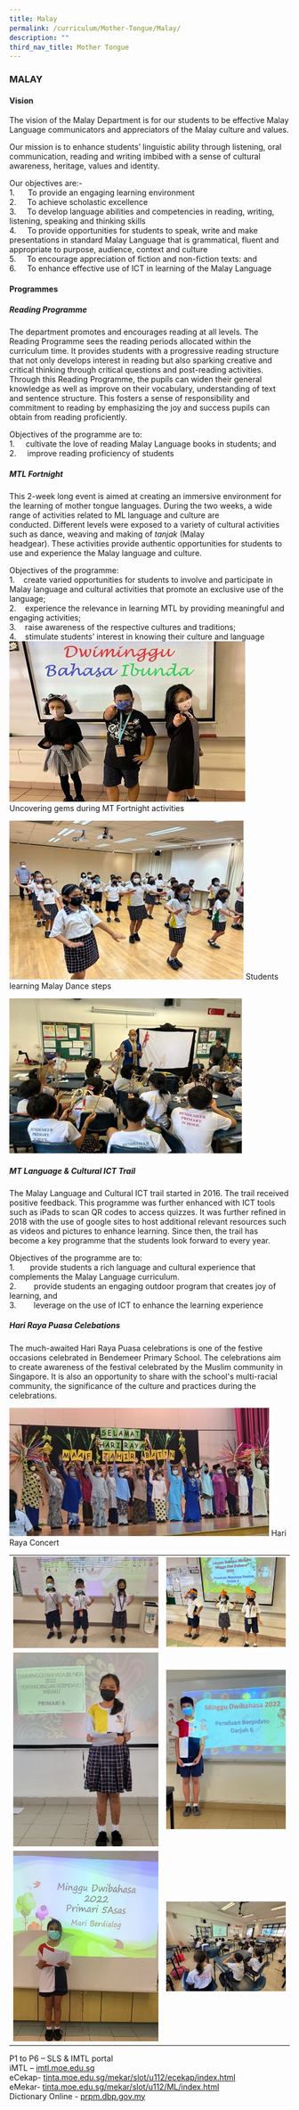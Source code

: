 ```yaml
---
title: Malay
permalink: /curriculum/Mother-Tongue/Malay/
description: ""
third_nav_title: Mother Tongue
---
```

### MALAY

#### Vision

The vision of the Malay Department is for our students to be effective Malay Language communicators and appreciators of the Malay culture and values.

Our mission is to enhance students’ linguistic ability through listening, oral communication, reading and writing imbibed with a sense of cultural awareness, heritage, values and identity.

Our objectives are:- <br>
1\.      To provide an engaging learning environment <br>
2.     To achieve scholastic excellence <br>
3.     To develop language abilities and competencies in reading, writing, listening, speaking and thinking skills <br>
4.     To provide opportunities for students to speak, write and make presentations in standard Malay Language that is grammatical, fluent and appropriate to purpose, audience, context and culture <br>
5.     To encourage appreciation of fiction and non-fiction texts: and <br>
6.     To enhance effective use of ICT in learning of the Malay Language

#### Programmes

##### Reading Programme 

The department promotes and encourages reading at all levels. The Reading Programme sees the reading periods allocated within the curriculum time. It provides students with a progressive reading structure that not only develops interest in reading but also sparking creative and critical thinking through critical questions and post-reading activities. Through this Reading Programme, the pupils can widen their general knowledge as well as improve on their vocabulary, understanding of text and sentence structure. This fosters a sense of responsibility and commitment to reading by emphasizing the joy and success pupils can obtain from reading proficiently.

Objectives of the programme are to: <br>
1\.     cultivate the love of reading Malay Language books in students; and <br>
2.     improve reading proficiency of students



##### MTL Fortnight

This 2-week long event is aimed at creating an immersive environment for the learning of mother tongue languages. During the two weeks, a wide range of activities related to ML language and culture are conducted. Different levels were exposed to a variety of cultural activities such as dance, weaving and making of _tanjak_ (Malay headgear). These activities provide authentic opportunities for students to use and experience the Malay  language and culture.  

Objectives of the programme: <br>
1\.    create varied opportunities for students to involve and participate in Malay language and cultural activities that promote an exclusive use of the language; <br>
2.    experience the relevance in learning MTL by providing meaningful and engaging activities; <br>
3.    raise awareness of the respective cultures and traditions; <br>
4.    stimulate students’ interest in knowing their culture and language
![Uncovering gems during Mother Tongue Fortnight activities.](/images/Malay%20dept%201.jpg)
Uncovering gems during MT Fortnight activities

![Students learning Malay Dance steps](/images/Malay%20dept%202.jpg)
Students learning Malay Dance steps

![Discovering more of the traditional Malay shadow play (Wayang Kulit)](/images/Malay%20dept%203.jpg)

##### MT Language & Cultural ICT Trail

The Malay Language and Cultural ICT trail started in 2016. The trail received positive feedback. This programme was further enhanced with ICT tools such as iPads to scan QR codes to access quizzes.  It was further refined in 2018 with the use of google sites to host additional relevant resources such as videos and pictures to enhance learning.  Since then, the trail has become a key programme that the students look forward to every year.

Objectives of the programme are to: <br>
1\.       provide students a rich language and cultural experience that complements the Malay Language curriculum. <br>
2.        provide students an engaging outdoor program that creates joy of learning, and  <br>
3.        leverage on the use of ICT to enhance the learning experience

##### **Hari Raya Puasa Celebations**

The much-awaited Hari Raya Puasa celebrations is one of the festive occasions celebrated in Bendemeer Primary School. The celebrations aim to create awareness of the festival celebrated by the Muslim community in Singapore. It is also an opportunity to share with the school's multi-racial community, the significance of the culture and practices during the celebrations.

![Hari Raya Concert](/images/HariRaya4.jpg)
                      Hari Raya Concert
										
										
	
										
										

<table>
	<tr>
		<td>
			<img src="/images/2%20(17).jpg" />
		</td>
		<td>
			<img src="/images/3%20(13).jpg"/> 
		</td>
	</tr>
	<tr>
		<td>
			<img src="/images/4%20(10).jpg"/>
		</td>
		<td>
			<img src="/images/5%20(9).jpg"/>
		</td>
	</tr>
	<tr>
		<td>
			<img src="/images/6%20(8).jpg"/>
		</td>
		<td>
			<img src="/images/7%20(5).jpg"/>
		</td>
	</tr>
</table>


P1 to P6 – SLS & IMTL portal  <br>
iMTL – [imtl.moe.edu.sg](http://www.imtl.sg/)<br>
eCekap- [tinta.moe.edu.sg/mekar/slot/u112/ecekap/index.html](https://tinta.moe.edu.sg/mekar/slot/u112/ecekap/index.html) <br>
eMekar- [tinta.moe.edu.sg/mekar/slot/u112/ML/index.html](https://tinta.moe.edu.sg/mekar/slot/u112/ML/index.html) <br>
Dictionary Online - [prpm.dbp.gov.my](http://prpm.dbp.gov.my/)